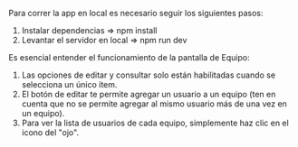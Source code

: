 Para correr la app en local es necesario seguir los siguientes pasos:
1. Instalar dependencias => npm install
2. Levantar el servidor en local => npm run dev

Es esencial entender el funcionamiento de la pantalla de Equipo:

1. Las opciones de editar y consultar solo están habilitadas cuando se selecciona un único ítem.
2. El botón de editar te permite agregar un usuario a un equipo (ten en cuenta que no se permite agregar al mismo usuario más de una vez en un equipo). 
3. Para ver la lista de usuarios de cada equipo, simplemente haz clic en el icono del "ojo".
